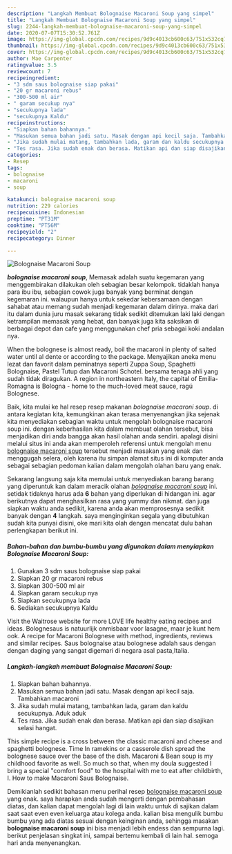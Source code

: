 ```yaml
---
description: "Langkah Membuat Bolognaise Macaroni Soup yang simpel"
title: "Langkah Membuat Bolognaise Macaroni Soup yang simpel"
slug: 2244-langkah-membuat-bolognaise-macaroni-soup-yang-simpel
date: 2020-07-07T15:30:52.761Z
image: https://img-global.cpcdn.com/recipes/9d9c4013cb600c63/751x532cq70/bolognaise-macaroni-soup-foto-resep-utama.jpg
thumbnail: https://img-global.cpcdn.com/recipes/9d9c4013cb600c63/751x532cq70/bolognaise-macaroni-soup-foto-resep-utama.jpg
cover: https://img-global.cpcdn.com/recipes/9d9c4013cb600c63/751x532cq70/bolognaise-macaroni-soup-foto-resep-utama.jpg
author: Mae Carpenter
ratingvalue: 3.5
reviewcount: 7
recipeingredient:
- "3 sdm saus bolognaise siap pakai"
- "20 gr macaroni rebus"
- "300-500 ml air"
- " garam secukup nya"
- "secukupnya lada"
- "secukupnya Kaldu"
recipeinstructions:
- "Siapkan bahan bahannya."
- "Masukan semua bahan jadi satu. Masak dengan api kecil saja. Tambahkan macaroni"
- "Jika sudah mulai matang, tambahkan lada, garam dan kaldu secukupnya. Aduk aduk"
- "Tes rasa. Jika sudah enak dan berasa. Matikan api dan siap disajikan selasi hangat."
categories:
- Resep
tags:
- bolognaise
- macaroni
- soup

katakunci: bolognaise macaroni soup 
nutrition: 229 calories
recipecuisine: Indonesian
preptime: "PT31M"
cooktime: "PT56M"
recipeyield: "2"
recipecategory: Dinner

---
```



![Bolognaise Macaroni Soup](https://img-global.cpcdn.com/recipes/9d9c4013cb600c63/751x532cq70/bolognaise-macaroni-soup-foto-resep-utama.jpg)

<b><i>bolognaise macaroni soup</i></b>, Memasak adalah suatu kegemaran yang menggembirakan dilakukan oleh sebagian besar kelompok. tidaklah hanya para ibu ibu, sebagian cowok juga banyak yang berminat dengan kegemaran ini. walaupun hanya untuk sekedar kebersamaan dengan sahabat atau memang sudah menjadi kegemaran dalam dirinya. maka dari itu dalam dunia juru masak sekarang tidak sedikit ditemukan laki laki dengan ketrampilan memasak yang hebat, dan banyak juga kita saksikan di berbagai depot dan cafe yang menggunakan chef pria sebagai koki andalan nya.

When the bolognese is almost ready, boil the macaroni in plenty of salted water until al dente or according to the package. Menyajikan aneka menu lezat dan favorit dalam peminatnya seperti Zuppa Soup, Spaghetti Bolognaise, Pastel Tutup dan Macaroni Schotel. bersama tenaga ahli yang sudah tidak diragukan. A region in northeastern Italy, the capital of Emilia-Romagna is Bologna - home to the much-loved meat sauce, ragú Bolognese.

Baik, kita mulai ke hal resep resep makanan <i>bolognaise macaroni soup</i>. di antara kegiatan kita, kemungkinan akan terasa menyenangkan jika sejenak kita menyediakan sebagian waktu untuk mengolah bolognaise macaroni soup ini. dengan keberhasilan kita dalam membuat olahan tersebut, bisa menjadikan diri anda bangga akan hasil olahan anda sendiri. apalagi disini melalui situs ini anda akan memperoleh referensi untuk mengolah menu <u>bolognaise macaroni soup</u> tersebut menjadi masakan yang enak dan menggugah selera, oleh karena itu simpan alamat situs ini di komputer anda sebagai sebagian pedoman kalian dalam mengolah olahan baru yang enak.


Sekarang langsung saja kita memulai untuk menyediakan barang barang yang diperuntuk kan dalam meracik olahan <u><i>bolognaise macaroni soup</i></u> ini. setidak tidaknya harus ada <b>6</b> bahan yang diperlukan di hidangan ini. agar berikutnya dapat menghasilkan rasa yang yummy dan nikmat. dan juga siapkan waktu anda sedikit, karena anda akan memprosesnya sedikit banyak dengan <b>4</b> langkah. saya menginginkan segala yang dibutuhkan sudah kita punyai disini, oke mari kita olah dengan mencatat dulu bahan perlengkapan berikut ini.

<!--inarticleads1-->

##### Bahan-bahan dan bumbu-bumbu yang digunakan dalam menyiapkan Bolognaise Macaroni Soup:

1. Gunakan 3 sdm saus bolognaise siap pakai
1. Siapkan 20 gr macaroni rebus
1. Siapkan 300-500 ml air
1. Siapkan  garam secukup nya
1. Siapkan secukupnya lada
1. Sediakan secukupnya Kaldu


Visit the Waitrose website for more LOVE life healthy eating recipes and ideas. Bolognesaus is natuurlijk onmisbaar voor lasagne, maar je kunt hem ook. A recipe for Macaroni Bolognese with method, ingredients, reviews and similar recipes. Saus bolognaise atau bolognese adalah saus dengan dengan daging yang sangat digemari di negara asal pasta,Italia. 

<!--inarticleads2-->

##### Langkah-langkah membuat Bolognaise Macaroni Soup:

1. Siapkan bahan bahannya.
1. Masukan semua bahan jadi satu. Masak dengan api kecil saja. Tambahkan macaroni
1. Jika sudah mulai matang, tambahkan lada, garam dan kaldu secukupnya. Aduk aduk
1. Tes rasa. Jika sudah enak dan berasa. Matikan api dan siap disajikan selasi hangat.


This simple recipe is a cross between the classic macaroni and cheese and spaghetti bolognese. Time In ramekins or a casserole dish spread the bolognese sauce over the base of the dish. Macaroni &amp; Bean soup is my childhood favorite as well. So much so that, when my doula suggested I bring a special &#34;comfort food&#34; to the hospital with me to eat after childbirth, I. How to make Macaroni Saus Bolognaise. 

Demikianlah sedikit bahasan menu perihal resep <u>bolognaise macaroni soup</u> yang enak. saya harapkan anda sudah mengerti dengan pembahasan diatas, dan kalian dapat mengolah lagi di lain waktu untuk di sajikan dalam saat saat even even keluarga atau kolega anda. kalian bisa mengulik bumbu bumbu yang ada diatas sesuai dengan keinginan anda, sehingga masakan <b>bolognaise macaroni soup</b> ini bisa menjadi lebih endess dan sempurna lagi. berikut penjelasan singkat ini, sampai bertemu kembali di lain hal. semoga hari anda menyenangkan.
